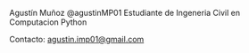 Agustín Muñoz @agustinMP01
Estudiante de Ingeneria Civil en Computacion 
Python

Contacto: agustin.imp01@gmail.com
